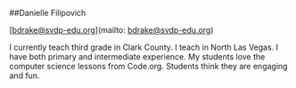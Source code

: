##Danielle Filipovich

[bdrake@svdp-edu.org](mailto: bdrake@svdp-edu.org)

I currently teach third grade in Clark County. I teach in North Las Vegas. I have both primary and intermediate experience. My students love the computer science lessons from Code.org. Students think they are engaging and fun.
